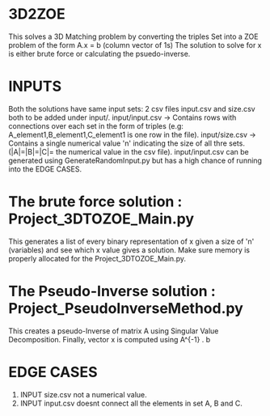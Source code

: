 # 3D2ZOE
This solves a 3D Matching problem by converting the triples Set into a ZOE problem of the form A.x = b (column vector of 1s)
The solution to solve for x is either brute force or calculating the psuedo-inverse.

# INPUTS 
Both the solutions have same input sets:
2 csv files input.csv and size.csv both to be added under input/.
input/input.csv -> Contains rows with connections over each set in the form of triples (e.g: A_element1,B_element1,C_element1 is one row in the file).
input/size.csv -> Contains a single numerical value 'n' indicating the size of all thre sets.(|A|=|B|=|C|= the numerical value in the csv file).
input/input.csv can be generated using GenerateRandomInput.py but has a high chance of running into the EDGE CASES.

# The brute force solution : Project_3DTOZOE_Main.py  
This generates a list of every binary representation of x given a size of 'n' (variables) and see which x value gives a solution. 
Make sure memory is properly allocated for the Project_3DTOZOE_Main.py.

# The Pseudo-Inverse solution : Project_PseudoInverseMethod.py
This creates a pseudo-Inverse of matrix A using Singular Value Decomposition.
Finally, vector x is computed using A^{-1} . b

# EDGE CASES
1. INPUT size.csv not a numerical value.
2. INPUT input.csv doesnt connect all the elements in set A, B and C.
